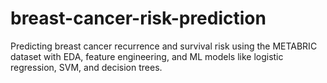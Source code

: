 # breast-cancer-risk-prediction
Predicting breast cancer recurrence and survival risk using the METABRIC dataset with EDA, feature engineering, and ML models like logistic regression, SVM, and decision trees.
